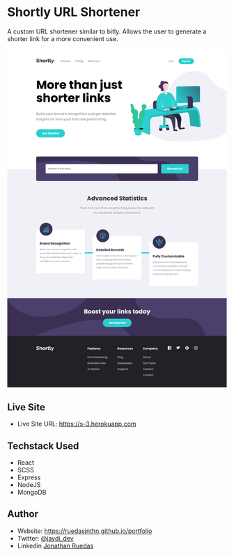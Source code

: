 ﻿# Shortly URL Shortener

A custom URL shortener similar to bitly. Allows the user to generate a shorter link for a more convenient use.


![](./screenshot.png)

## Live Site

- Live Site URL: https://s-3.herokuapp.com

## Techstack Used

- React
- SCSS
- Express
- NodeJS
- MongoDB

## Author

- Website: https://ruedasjnthn.github.io/portfolio
- Twitter: [@jaydi_dev](https://twitter.com/jaydi_dev)
- Linkedin [Jonathan Ruedas](https://www.linkedin.com/in/jonathan-ruedas-461b5513a)
